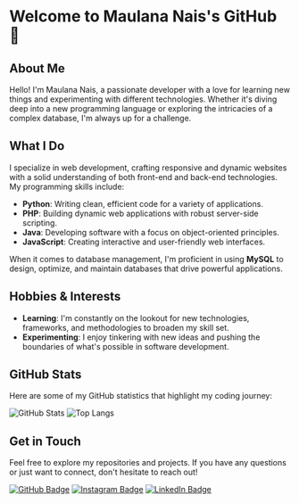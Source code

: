 # Welcome to Maulana Nais's GitHub 👋

## About Me

Hello! I'm Maulana Nais, a passionate developer with a love for learning new things and experimenting with different technologies. Whether it's diving deep into a new programming language or exploring the intricacies of a complex database, I'm always up for a challenge.

## What I Do

I specialize in web development, crafting responsive and dynamic websites with a solid understanding of both front-end and back-end technologies. My programming skills include:

- **Python**: Writing clean, efficient code for a variety of applications.
- **PHP**: Building dynamic web applications with robust server-side scripting.
- **Java**: Developing software with a focus on object-oriented principles.
- **JavaScript**: Creating interactive and user-friendly web interfaces.

When it comes to database management, I'm proficient in using **MySQL** to design, optimize, and maintain databases that drive powerful applications.

## Hobbies & Interests

- **Learning**: I'm constantly on the lookout for new technologies, frameworks, and methodologies to broaden my skill set.
- **Experimenting**: I enjoy tinkering with new ideas and pushing the boundaries of what's possible in software development.

## GitHub Stats

Here are some of my GitHub statistics that highlight my coding journey:

![GitHub Stats](https://github-readme-stats.vercel.app/api?username=maulananais&show_icons=true&count_private=true&theme=radical)
![Top Langs](https://github-readme-stats.vercel.app/api/top-langs/?username=maulananais&layout=compact&langs_count=8&theme=radical)

## Get in Touch

Feel free to explore my repositories and projects. If you have any questions or just want to connect, don't hesitate to reach out!

[![GitHub Badge](https://img.shields.io/badge/-GitHub-333?style=flat-square&logo=github&logoColor=white&link=https://github.com/maulananais)](https://github.com/maulananais)
[![Instagram Badge](https://img.shields.io/badge/-Instagram-E4405F?style=flat-square&logo=instagram&logoColor=white&link=https://instagram.com/unknownlans)](https://instagram.com/unknownlans)
[![LinkedIn Badge](https://img.shields.io/badge/-LinkedIn-0077B5?style=flat-square&logo=linkedin&logoColor=white&link=https://www.linkedin.com/in/maulana-nais-1706642a9/)](https://www.linkedin.com/in/maulana-nais-1706642a9/)

